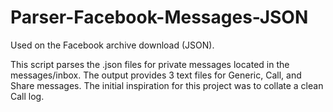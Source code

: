 # Parser-Facebook-Messages-JSON
Used on the Facebook archive download (JSON). 

This script parses the .json files for private messages located in the messages/inbox. 
The output provides 3 text files for Generic, Call, and Share messages. 
The initial inspiration for this project was to collate a clean Call log.
